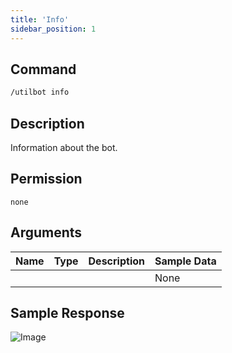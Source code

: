 ```yaml
---
title: 'Info'
sidebar_position: 1
---
```


## Command
```txt
/utilbot info
```

## Description
Information about the bot.

## Permission
` none `

## Arguments
| Name | Type | Description | Sample Data |
| ---- | ---- | ----------- | ----------- |
|  |  |  | None |

## Sample Response
![Image](https://cdn.herrtxbias.net/2021-05-28_aff22211-690c-42ea-8186-a69b6cd8f99c.png)
